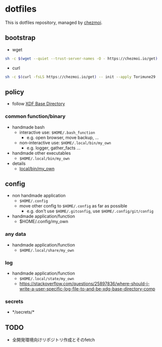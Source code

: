 # dotfiles

This is dotfiles repository, managed by [chezmoi](https://www.chezmoi.io/).

## bootstrap

* wget

```sh
sh -c $(wget --quiet --trust-server-names -O - https://chezmoi.io/get) -- init --apply Torimune29

```

* curl

```sh
sh -c $(curl -fsLS https://chezmoi.io/get) -- init --apply Torimune29

```

## policy

* follow [XDF Base Directory](https://wiki.archlinux.org/title/XDG_Base_Directory)

### common function/binary

* handmade bash
  * interactive use: `$HOME/.bash_function`
    * e.g. open browser, move backup, ...
  * non-interactive use: `$HOME/.local/bin/my_own`
    * e.g. logger, gather_facts ...
* handmade other executables
  * `$HOME/.local/bin/my_own`
* details
  * [local/bin/my_own](my_ownhttps://github.com/Torimune29/dotfiles/tree/main/private_dot_local/bin/my_own)

## config

* non handmade application
  * `$HOME/.config`
  * move other config to `$HOME/.config` as far as possible
    * e.g. don't use `$HOME/.gitconfig`, use `$HOME/.config/git/config`
* handmade application/function
  * $HOME/.config/my_own

### any data

* handmade application/function
  * `$HOME/.local/share/my_own`

### log

* handmade application/function
  * `$HOME/.local/state/my_own`
  * <https://stackoverflow.com/questions/25897836/where-should-i-write-a-user-specific-log-file-to-and-be-xdg-base-directory-comp>

### secrets

* \*/secrets/\*

## TODO

* 全開発環境向けリポジトリ作成とそのfetch

